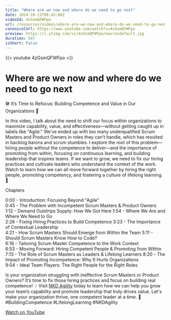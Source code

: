 ```yaml
---
title: "Where are we now and where do we need to go next"
date: 2024-10-11T06:45:00Z
videoId: 4zGsmQFWFpo
url: /resources/videos/where-are-we-now-and-where-do-we-need-to-go-next
canonicalUrl: https://www.youtube.com/watch?v=4zGsmQFWFpo
preview: https://i.ytimg.com/vi/4zGsmQFWFpo/maxresdefault.jpg
duration: 547
isShort: False
---
```


{{< youtube 4zGsmQFWFpo >}}

# Where are we now and where do we need to go next

🛠️ It’s Time to Refocus: Building Competence and Value in Our Organizations 💼

In this video, I talk about the need to shift our focus within organizations to maximize capability, value, and effectiveness—without getting caught up in labels like "Agile." We’ve ended up with too many underqualified Scrum Masters and Product Owners in roles they can’t handle, which has resulted in backlog barons and scrum stumbles. I explore the root of this problem—hiring people without the competence to deliver—and the importance of promoting from within, focusing on continuous learning, and building leadership that inspires teams. If we want to grow, we need to fix our hiring practices and cultivate leaders who understand the context of the work. Watch to learn how we can all move forward together by hiring the right people, promoting competency, and fostering a culture of lifelong learning. 🌱

Chapters

0:00 - Introduction: Focusing Beyond "Agile"  
0:45 - The Problem with Incompetent Scrum Masters & Product Owners  
1:12 - Demand Outstrips Supply: How We Got Here 
1:54 - Where We Are and Where We Need to Go  
2:26 - Fixing Hiring Practices to Build Competence 
3:23 - The Importance of Contextual Leadership  
4:21 - How Scrum Masters Should Emerge from Within the Team 
5:11 - Should Scrum Masters Know How to Code?  
6:16 - Tailoring Scrum Master Competence to the Work Context  
6:53 - Moving Forward: Hiring Competent People & Promoting from Within  
7:13 - The Role of Scrum Masters as Leaders & Lifelong Learners 
8:20 - The Impact of Promoting Incompetence: Why It Hurts Organizations  
9:04 - Ideal Team Players: The Right People for the Right Roles

Is your organization struggling with ineffective Scrum Masters or Product Owners? It’s time to fix those hiring practices and focus on building real competence! 💡 Visit [NKD Agility](https://www.nkdagility.com) today to learn how we can help you grow your team’s capability and promote leadership that truly drives value. Let's make your organization thrive, one competent leader at a time. 🌟 #BuildingCompetence #LifelongLearning #NKDAgility

[Watch on YouTube](https://www.youtube.com/watch?v=4zGsmQFWFpo)
